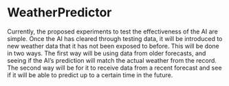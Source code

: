 # WeatherPredictor
Currently, the proposed experiments to test the effectiveness of the AI are simple. Once the AI has cleared through testing data, it will be introduced to new weather data that it has not been exposed to before. This will be done in two ways. The first way will be using data from older forecasts, and seeing if the AI’s prediction will match the actual weather from the record. The second way will be for it to receive data from a recent forecast and see if it will be able to predict up to a certain time in the future.
